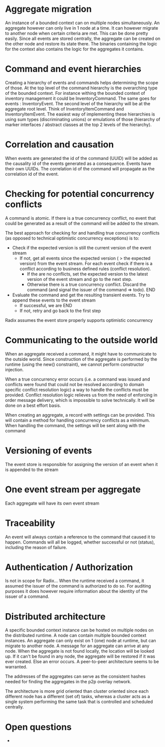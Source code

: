 # Aggregate migration

An instance of a bounded context can on multiple nodes simultaneously. An aggregate however can only live in 1 node at a time. It can however migrate to another node when certain criteria are met. This can be done pretty easily. Since all events are stored centrally, the aggregate can be created on the other node and restore its state there. The binaries containing the logic for the context also contains the logic for the aggregates it contains.

# Command and event hierarchies

Creating a hierarchy of events and commands helps determining the scope of those. At the top level of the command hierarchy is the overarching type of the bounded context. For instance withing the bounded context of inventory management it could be InventoryCommand. The same goes for events : InventoryEvent. The second level of the hierarchy will be at the aggregate root level. Think of InventoryItemCommand and InventoryItemEvent. The easiest way of implementing these hierarchies is using sum types (discriminating unions) or emulations of those (hierarchy of marker interfaces / abstract classes at the top 2 levels of the hierarchy).

# Correlation and causation

When events are generated the id of the command (UUID) will be added as the causality id of the events generated as a consequence. Events have their own UUIDs. The correlation id of the command will propagate as the correlation id of the event.

# Checking for potential concurrency conflicts

A command is atomic. If there is a true concurrency conflict, no event that could be generated as a result of the command will be added to the stream.

The best approach for checking for and handling true concurrency conflicts (as opposed to technical optimistic concurrency exceptions) is to:

- Check if the expected version is still the current version of the event stream
  - If not, get all events since the expected version ( > the expected version) from the event stream. For each event check if there is a conflict according to business defined rules (conflict resolution). 
    - If the are no conflicts, set the expected version to the latest version of the event stream and go to the next step. 
    - Otherwise there is a true concurrency conflict. Discard the command (and signal the issuer of the command => todo). END
- Evaluate the command and get the resulting transient events. Try to append these events to the event stream
  - If successful, we are END
  - If not, retry and go back to the first step

Radix assumes the event store properly supports optimistic concurrency

# Communicating to the outside world

When an aggregate received a command, it might have to communicate to the outside world. Since construction of the aggregate is performed by the runtime (using the new() constraint), we cannot perform constructor injection. 

When a true concurrency error occurs (i.e. a command was issued and conflicts were found that could not be resolved according to domain specific conflict resolution logic) a way to handle the conflicts must be provided. Conflict resolution logic relieves us from the need of enforcing in order message delivery, which is impossible to solve technically. It will be done on a best effort basis.

When creating an aggregate, a record with settings can be provided. This will contain a method for handling concurrency conflicts as a minimum. When handling the command, the settings will be sent along with the command

# Versioning of events

The event store is responsible for assigning the version of an event when it is appended to the stream

# One event stream per aggregate

Each aggregate will have its own event stream

# Traceability

An event will always contain a reference to the command that caused it to happen. Commands will all be logged, whether successful or not (status), including the reason of failure.

# Authentication / Authorization

Is not in scope for Radix... When the runtime received a command, it assumed the issuer of the command is authorized to do so. For auditing purposes it does however require information about the identity of the issuer of a command.

# Distributed architecture

A specific bounded context instance can be hosted on multiple nodes on the distributed runtime. A node can contain multiple bounded context instances. An aggregate can only exist on 1 (one) node at runtime, but can migrate to another node. A message for an aggregate can arrive at any node. When the aggregate is not found locally, the location will be looked up. If it can't be found in any node, the aggregate will be restored if it was ever created. Else an error occurs. A peer-to-peer architecture seems to be warranted.

The addresses of the aggregates can serve as the consistent hashes needed for finding the aggregates in the p2p overlay network.

The architecture is more grid oriented than cluster oriented since each different node has a different (set of) tasks, whereas a cluster acts as a single system performing the same task that is controlled and scheduled centrally.

# Open questions

- 



 

